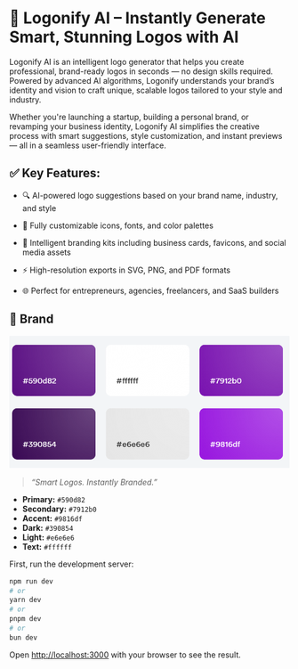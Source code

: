 # 🔷 Logonify AI – Instantly Generate Smart, Stunning Logos with AI

Logonify AI is an intelligent logo generator that helps you create professional, brand-ready logos in seconds — no design skills required. Powered by advanced AI algorithms, Logonify understands your brand’s identity and vision to craft unique, scalable logos tailored to your style and industry.

Whether you're launching a startup, building a personal brand, or revamping your business identity, Logonify AI simplifies the creative process with smart suggestions, style customization, and instant previews — all in a seamless user-friendly interface.

## ✅ Key Features:
- 🔍 AI-powered logo suggestions based on your brand name, industry, and style

- 🎨 Fully customizable icons, fonts, and color palettes

- 🧠 Intelligent branding kits including business cards, favicons, and social media assets

- ⚡ High-resolution exports in SVG, PNG, and PDF formats

- 🌐 Perfect for entrepreneurs, agencies, freelancers, and SaaS builders

## 🎨 Brand

![Brand theme](/public/image.png)
> *“Smart Logos. Instantly Branded.”*
- **Primary:** `#590d82`
- **Secondary:** `#7912b0`
- **Accent:** `#9816df`
- **Dark:** `#390854`
- **Light:** `#e6e6e6`
- **Text:** `#ffffff`





First, run the development server:

```bash
npm run dev
# or
yarn dev
# or
pnpm dev
# or
bun dev
```

Open [http://localhost:3000](http://localhost:3000) with your browser to see the result.